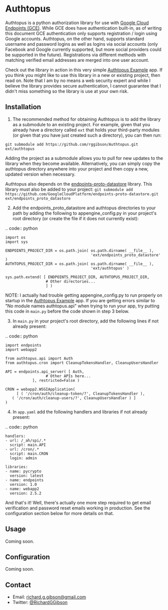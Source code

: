Authtopus
==========

Authtopus is a python authorization library for use with [Google Cloud Endpoints (GCE)](https://cloud.google.com/endpoints/).  While GCE does have authentication built-in, as of writing this document GCE authentication only supports registration / login using Google accounts.  Authtopus, on the other hand, supports standard username and password logins as well as logins via social accounts (only Facebook and Google currently supported, but more social providers could be supported in the future).  Registrations via different methods with matching verified email addresses are merged into one user account.

Check out the library in action in this very simple [Authtopus Example](https://authtopus.appspot.com) app.  If you think you might like to use this library in a new or existing project, then read on.  Note that I am by no means a web security expert and while I believe the library provides secure authentication, I cannot guarantee that I didn't miss something so the library is use at your own risk.

Installation
------------

1. The recommended method for obtaining Authtopus is to add the library as a submodule to an existing project.  For example, given that you already have a directory called `ext` that holds your third-party modules (or given that you have just created such a directory), you can then run:

`git submodule add https://github.com/rggibson/Authtopus.git ext/authtopus`

Adding the project as a submodule allows you to pull for new updates to the library when they become available.  Alternatively, you can simply copy the authtopus directory anywhere into your project and then copy a new, updated version when necessary.

Authtopus also depends on the [endpoints-proto-datastore](https://github.com/GoogleCloudPlatform/endpoints-proto-datastore) library.  This library must also be added to your project:
`git submodule add https://github.com/GoogleCloudPlatform/endpoints-proto-datastore.git ext/endpoints_proto_datastore`

2. Add the endpoints_proto_datastore and authtopus directories to your path by adding the following to appengine_config.py in your project's root directory (or create the file if it does not currently exist):

.. code:: python

    import os
    import sys

    ENDPOINTS_PROJECT_DIR = os.path.join( os.path.dirname( __file__ ),
                                          'ext/endpoints_proto_datastore' )
    AUTHTOPUS_PROJECT_DIR = os.path.join( os.path.dirname( __file__ ),
                                          'ext/authtopus' )

    sys.path.extend( [ ENDPOINTS_PROJECT_DIR, AUTHTOPUS_PROJECT_DIR,
    				  # Other directories...
		     		  ] )

NOTE: I actually had trouble getting appengine_config.py to run properly on startup in the [Authtopus Example](https://authtopus.appspot.com) app.  If you are getting errors similar to "No module names authtopus.api" when trying to run your app, try putting this code in `main.py` before the code shown in step 3 below.

3. In `main.py` in your project's root directory, add the following lines if not already present:

.. code:: python

    import endpoints
    import webapp2

    from authtopus.api import Auth
    from authtopus.cron import CleanupTokensHandler, CleanupUsersHandler

    API = endpoints.api_server( [ Auth,
    	  			  # Other APIs here...
				], restricted=False )

    CRON = webapp2.WSGIApplication(
    	 [ ( '/cron/auth/cleanup-token/?', CleanupTokensHandler ),
	   ( '/cron/auth/cleanup-users/?', CleanupUsersHandler ) ]
    )

4. In `app.yaml` add the following handlers and libraries if not already present:

.. code:: python

    handlers:
    - url: /_ah/spi/.*
      script: main.API
    - url: /cron/.*
      script: main.CRON
      login: admin

    libraries:
    - name: pycrypto
      version: latest
    - name: endpoints
      version: 1.0
    - name: webapp2
      version: 2.5.2

And that's it!  Well, there's actually one more step required to get email verification and password reset emails working in production.  See the configuration section below for more details on that.

Usage
-----

Coming soon.

Configuration
-------------

Coming soon.

Contact
-------

 * Email: [richard.g.gibson@gmail.com](mailto:richard.g.gibson@gmail.com)
 * Twitter: [@RichardGGibson](https://twitter.com/richardggibson)
